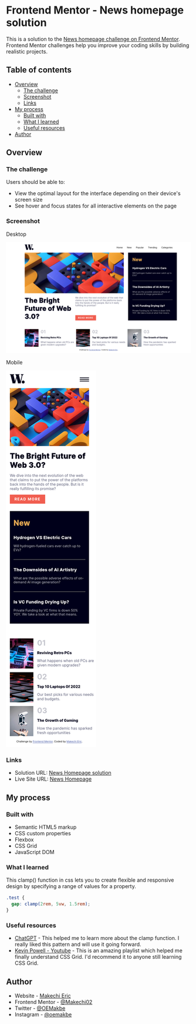 # Frontend Mentor - News homepage solution

This is a solution to the [News homepage challenge on Frontend Mentor](https://www.frontendmentor.io/challenges/news-homepage-H6SWTa1MFl). Frontend Mentor challenges help you improve your coding skills by building realistic projects.

## Table of contents

- [Overview](#overview)
  - [The challenge](#the-challenge)
  - [Screenshot](#screenshot)
  - [Links](#links)
- [My process](#my-process)
  - [Built with](#built-with)
  - [What I learned](#what-i-learned)
  - [Useful resources](#useful-resources)
- [Author](#author)

## Overview

### The challenge

Users should be able to:

- View the optimal layout for the interface depending on their device's screen size
- See hover and focus states for all interactive elements on the page

### Screenshot
Desktop

![Desktop](./assets/screenshots/News-homepage-desktop.png)

Mobile

![Mobile](./assets/screenshots/News-homepage-mobile.png)

### Links

- Solution URL: [News Homepage solution](https://www.frontendmentor.io/solutions/responsive-news-homepage-J2is95YlUu)
- Live Site URL: [News Homepage](https://news-homepage-xi-orpin.vercel.app/)

## My process

### Built with

- Semantic HTML5 markup
- CSS custom properties
- Flexbox
- CSS Grid
- JavaScript DOM

### What I learned

This clamp() function in css lets you to create flexible and responsive design by specifying a range of values for a
property.

```css
.test {
  gap: clamp(2rem, 5vw, 1.5rem);
}
```

### Useful resources

- [ChatGPT](https://chat.openai.com) - This helped me to learn more about the clamp function. I really liked this
  pattern and will use it going forward.
- [Kevin Powell - Youtube](https://youtube.com/playlist?list=PL4-IK0AVhVjPv5tfS82UF_iQgFp4Bl998&si=MIF65dLT2jWNpLIh) -
  This is an amazing playlist which helped me finally understand
  CSS Grid. I'd recommend it to anyone still learning CSS Grid.

## Author

- Website - [Makechi Eric](https://love-makechi.web.app)
- Frontend Mentor - [@Makechi02](https://www.frontendmentor.io/profile/Makechi02)
- Twitter - [@OEMakbe](https://www.twitter.com/OEMakbe)
- Instagram - [@oemakbe](https://www.instagram.com/oemakbe)

